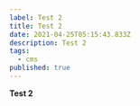 ```yaml
---
label: Test 2
title: Test 2
date: 2021-04-25T05:15:43.833Z
description: Test 2
tags:
  - cms
published: true
---
```

**Test 2**